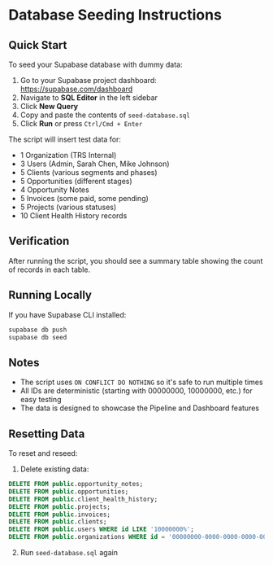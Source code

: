 # Database Seeding Instructions

## Quick Start

To seed your Supabase database with dummy data:

1. Go to your Supabase project dashboard: https://supabase.com/dashboard
2. Navigate to **SQL Editor** in the left sidebar
3. Click **New Query**
4. Copy and paste the contents of `seed-database.sql`
5. Click **Run** or press `Ctrl/Cmd + Enter`

The script will insert test data for:
- 1 Organization (TRS Internal)
- 3 Users (Admin, Sarah Chen, Mike Johnson)
- 5 Clients (various segments and phases)
- 5 Opportunities (different stages)
- 4 Opportunity Notes
- 5 Invoices (some paid, some pending)
- 5 Projects (various statuses)
- 10 Client Health History records

## Verification

After running the script, you should see a summary table showing the count of records in each table.

## Running Locally

If you have Supabase CLI installed:

```bash
supabase db push
supabase db seed
```

## Notes

- The script uses `ON CONFLICT DO NOTHING` so it's safe to run multiple times
- All IDs are deterministic (starting with 00000000, 10000000, etc.) for easy testing
- The data is designed to showcase the Pipeline and Dashboard features

## Resetting Data

To reset and reseed:

1. Delete existing data:
```sql
DELETE FROM public.opportunity_notes;
DELETE FROM public.opportunities;
DELETE FROM public.client_health_history;
DELETE FROM public.projects;
DELETE FROM public.invoices;
DELETE FROM public.clients;
DELETE FROM public.users WHERE id LIKE '10000000%';
DELETE FROM public.organizations WHERE id = '00000000-0000-0000-0000-000000000001';
```

2. Run `seed-database.sql` again

